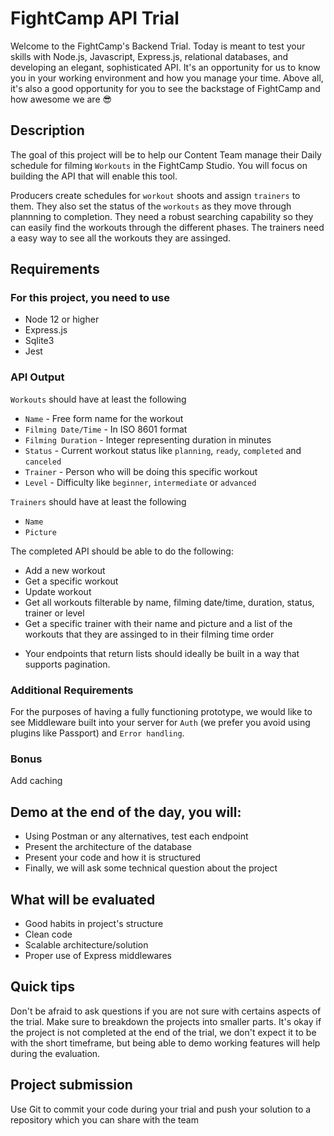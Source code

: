 # FightCamp API Trial

Welcome to the FightCamp's Backend Trial. Today is meant to test your skills with Node.js, Javascript, Express.js, relational databases, and developing an elegant, sophisticated API. It's an opportunity for us to know you in your working environment and how you manage your time. Above all, it's also a good opportunity for you to see the backstage of FightCamp and how awesome we are 😎

## Description

The goal of this project will be to help our Content Team manage their Daily schedule for filming `Workouts` in the FightCamp Studio. You will focus on building the API that will enable this tool.

Producers create schedules for `workout` shoots and assign `trainers` to them. They also set the status of the `workouts` as they move through plannning to completion. They need a robust searching capability so they can easily find the workouts through the different phases. The trainers need a easy way to see all the workouts they are assinged.

## Requirements

### For this project, you need to use

- Node 12 or higher
- Express.js
- Sqlite3
- Jest

### API Output

`Workouts` should have at least the following

- `Name` - Free form name for the workout
- `Filming Date/Time` - In ISO 8601 format
- `Filming Duration` - Integer representing duration in minutes
- `Status` - Current workout status like `planning`, `ready`, `completed` and `canceled`
- `Trainer` - Person who will be doing this specific workout
- `Level` - Difficulty like `beginner`, `intermediate` or `advanced`

`Trainers` should have at least the following

- `Name`
- `Picture`

The completed API should be able to do the following:

- Add a new workout
- Get a specific workout
- Update workout
- Get all workouts filterable by name, filming date/time, duration, status, trainer or level
- Get a specific trainer with their name and picture and a list of the workouts that they are assinged to in their filming time order

* Your endpoints that return lists should ideally be built in a way that supports pagination.

### Additional Requirements

For the purposes of having a fully functioning prototype, we would like to see
Middleware built into your server for `Auth` (we prefer you avoid using plugins like Passport)
and `Error handling`.

### Bonus

Add caching

## Demo at the end of the day, you will:

- Using Postman or any alternatives, test each endpoint
- Present the architecture of the database
- Present your code and how it is structured
- Finally, we will ask some technical question about the project

## What will be evaluated

- Good habits in project's structure
- Clean code
- Scalable architecture/solution
- Proper use of Express middlewares

## Quick tips

Don't be afraid to ask questions if you are not sure with certains aspects of the trial.
Make sure to breakdown the projects into smaller parts. It's okay if the project is not completed at the end of the trial, we don't expect it to be with the short timeframe, but being able to demo working features will help during the evaluation.

## Project submission

Use Git to commit your code during your trial and push your solution to a repository which you can share with the team
